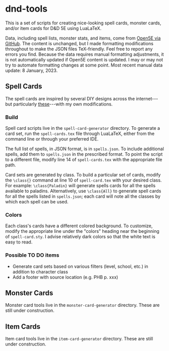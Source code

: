 # dnd-tools

This is a set of scripts for creating nice-looking spell cards, monster cards, and/or item cards for D&D 5E using LuaLaTeX. 

Data, including spell lists, monster stats, and items, come from [Open5E via GitHub](https://github.com/eepMoody/open5e-api). The content is unchanged, but I made formatting modifications throughout to make the JSON files TeX-friendly. Feel free to report any errors you find. Because the data requires manual formatting adjustments, it is not automatically updated if Open5E content is updated. I may or may not try to automate formatting changes at some point. Most recent manual data update: 8 January, 2023.

## Spell Cards

The spell cards are inspired by several DIY designs across the internet---but particularly [these](https://hardcodex.ru/)---with my own modifications.

### Build

Spell card scripts live in the `spell-card-generator` directory. To generate a card set, run the `spell-cards.tex` file through LuaLaTeX, either from the command line or through your preferred IDE. 

The full list of spells, in JSON format, is in `spells.json`. To include additional spells, add them to `spells.json` in the prescribed format. To point the script to a different file, modify line 14 of `spell-cards.tex` with the appropriate file path.

Card sets are generated by class. To build a particular set of cards, modify the `\class{}` command at line 10 of `spell-card.tex` with your desired class. For example: `\class{Paladin}` will generate spells cards for all the spells available to paladins. Alternatively, use `\class{All}` to generate spell cards for all the spells listed in `spells.json`; each card will note all the classes by which each spell can be used.

### Colors
Each class's cards have a different colored background. To customize, modify the appropriate line under the "colors" heading near the beginning of `spell-card.sty`. I advise relatively dark colors so that the white text is easy to read.

### Possible TO DO items

- Generate card sets based on various filters (level, school, etc.) in addition to character class
- Add a footer with source location (e.g. PHB p. xxx)

## Monster Cards

Monster card tools live in the `monster-card-generator` directory. These are still under construction.

## Item Cards

Item card tools live in the `item-card-generator` directory. These are still under construction.